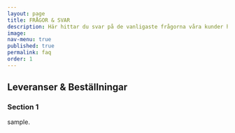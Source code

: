 ```yaml
---
layout: page
title: FRÅGOR & SVAR
description: Här hittar du svar på de vanligaste frågorna våra kunder har. Om det är något annat du undrar över får du gärna mejla oss info@indiskaboxen.se!
image: 
nav-menu: true
published: true
permalink: faq
order: 1
---
```


<section id="three">
	<div class="inner">
    		<h2>Leveranser & Beställningar</h2>
		<div id="accordion">
			<h3>Section 1</h3>
			<div>
      				<p>sample.</p>
  			</div>
		</div>
	</div>
</section>
